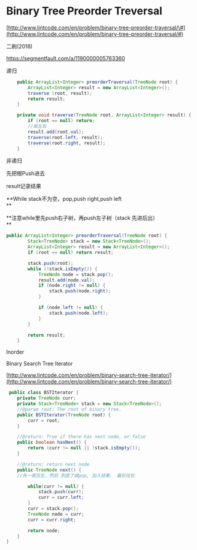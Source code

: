 # Binary Tree Preorder Treversal

[http://www.lintcode.com/en/problem/binary-tree-preorder-traversal/\#](http://www.lintcode.com/en/problem/binary-tree-preorder-traversal/#)

二刷\(2018\)

https://segmentfault.com/a/1190000005763360

递归

```java
    public ArrayList<Integer> preorderTraversal(TreeNode root) {
        ArrayList<Integer> result = new ArrayList<Integer>();
        traverse (root, result);
        return result;
    }

    private void traverse(TreeNode root, ArrayList<Integer> result) {
        if (root == null) return;
        //根左右
        result.add(root.val);
        traverse(root.left, result);
        traverse(root.right, result);
    }
```

非递归

先把根Push进去

result记录结果

**While stack不为空，pop,push right,push left  
**

**注意while里先push右子树，再push左子树（stack 先进后出）  
**

```java
public ArrayList<Integer> preorderTraversal(TreeNode root) {
        Stack<TreeNode> stack = new Stack<TreeNode>();
        ArrayList<Integer> result = new ArrayList<Integer>();
        if (root == null) return result;

        stack.push(root);
        while (!stack.isEmpty()) {
            TreeNode node = stack.pop();
            result.add(node.val);
            if (node.right != null) {
                stack.push(node.right);
            }

            if (node.left != null) {
                stack.push(node.left);
            }
        }

        return result;
    }
```

Inorder

Binary Search Tree Iterator

[http://www.lintcode.com/en/problem/binary-search-tree-iterator/](http://www.lintcode.com/en/problem/binary-search-tree-iterator/)

```java
 public class BSTIterator {
    private TreeNode curr;
    private Stack<TreeNode> stack = new Stack<TreeNode>();
    //@param root: The root of binary tree.
    public BSTIterator(TreeNode root) {
        curr = root;
    }

    //@return: True if there has next node, or false
    public boolean hasNext() {
        return (curr != null || !stack.isEmpty());
    }

    //@return: return next node
    public TreeNode next() {
    //先一直压左，然后 到底了就pop, 加入结果， 最后往右

        while(curr != null) {
            stack.push(curr);
            curr = curr.left;
        }
        curr = stack.pop();
        TreeNode node = curr;
        curr = curr.right;

        return node;
    }
}
```



